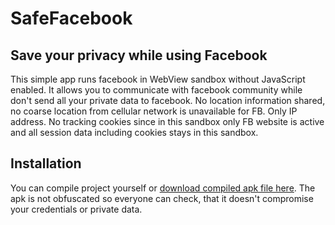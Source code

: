 # SafeFacebook
Save your privacy while using Facebook
------
This simple app runs facebook in WebView sandbox without JavaScript enabled. 
It allows you to communicate with facebook community while don't send all your private data to facebook.
No location information shared, no coarse location from cellular network is unavailable for FB. Only IP address.
No tracking cookies since in this sandbox only FB website is active and all session data including cookies stays in this sandbox.

Installation
------
You can compile project yourself or [download compiled apk file here](app/app-release.apk).
The apk is not obfuscated so everyone can check, that it doesn't compromise your credentials or private data.

